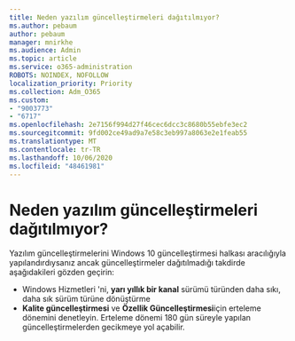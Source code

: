 ```yaml
---
title: Neden yazılım güncelleştirmeleri dağıtılmıyor?
ms.author: pebaum
author: pebaum
manager: mnirkhe
ms.audience: Admin
ms.topic: article
ms.service: o365-administration
ROBOTS: NOINDEX, NOFOLLOW
localization_priority: Priority
ms.collection: Adm_O365
ms.custom:
- "9003773"
- "6717"
ms.openlocfilehash: 2e7156f994d27f46cec6dcc3c8680b55ebfe3ec2
ms.sourcegitcommit: 9fd002ce49ad9a7e58c3eb997a8063e2e1feab55
ms.translationtype: MT
ms.contentlocale: tr-TR
ms.lasthandoff: 10/06/2020
ms.locfileid: "48461981"
---
```

# <a name="why-software-updates-are-not-being-deployed"></a>Neden yazılım güncelleştirmeleri dağıtılmıyor?

Yazılım güncelleştirmelerini Windows 10 güncelleştirmesi halkası aracılığıyla yapılandırdıysanız ancak güncelleştirmeler dağıtılmadığı takdirde aşağıdakileri gözden geçirin:  

- Windows Hizmetleri 'ni,  **yarı yıllık bir kanal**  sürümü türünden daha sıkı, daha sık sürüm türüne dönüştürme  
- **Kalite güncelleştirmesi** ve **Özellik Güncelleştirmesi**için erteleme dönemini denetleyin. Erteleme dönemi 180 gün süreyle yapılan güncelleştirmelerden gecikmeye yol açabilir.
